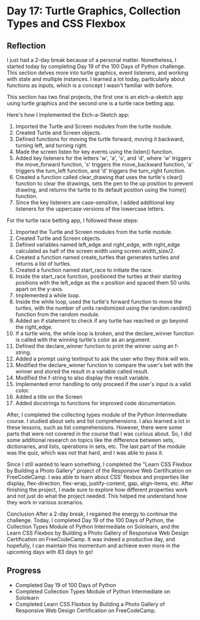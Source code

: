 # Day 17: Turtle Graphics, Collection Types and CSS Flexbox
## Reflection
  I just had a 2-day break because of a personal matter. Nonetheless, I started today by completing Day 19 of the 100 Days of Python challenge. This section delves more into turtle graphics, event listeners, and working with state and multiple instances. I learned a lot today, particularly about functions as inputs, which is a concept I wasn't familiar with before.

  This section has two final projects, the first one is an etch-a-sketch app using turtle graphics and the second one is a turtle race betting app.

  Here's how I implemented the Etch-a-Sketch app:

  1. Imported the Turtle and Screen modules from the turtle module.
  2. Created Turtle and Screen objects.
  3. Defined functions for moving the turtle forward, moving it backward, turning left, and turning right.
  4. Made the screen listen for key events using the listen() function.
  5. Added key listeners for the letters 'w', 'a', 's', and 'd', where 'w' triggers the move_forward function, 's' triggers the move_backward function, 'a' triggers the turn_left function, and 'd' triggers the turn_right function.
  6. Created a function called clear_drawing that uses the turtle's clear() function to clear the drawings, sets the pen to the up position to prevent drawing, and returns the turtle to its default position using the home() function.
  7. Since the key listeners are case-sensitive, I added additional key listeners for the uppercase versions of the lowercase letters.
  
  For the turtle race betting app, I followed these steps:

  1. Imported the Turtle and Screen modules from the turtle module.
  2. Created Turtle and Screen objects.
  3. Defined variables named left_edge and right_edge, with right_edge calculated as half of the screen width using screen.width_size/2.
  4. Created a function named create_turtles that generates turtles and returns a list of turtles.
  5. Created a function named start_race to initiate the race.
  6. Inside the start_race function, positioned the turtles at their starting positions with the left_edge as the x position and spaced them 50 units apart on the y-axis.
  7. Implemented a while loop.
  8. Inside the while loop, used the turtle's forward function to move the turtles, with the number of units randomized using the random.randint() function from the random module.
  9. Added an if statement to check if any turtle has reached or go beyond the right_edge.
  10. If a turtle wins, the while loop is broken, and the declare_winner function is called with the winning turtle's color as an argument.
  11. Defined the declare_winner function to print the winner using an f-string.
  12. Added a prompt using textinput to ask the user who they think will win.
  13. Modified the declare_winner function to compare the user's bet with the winner and stored the result in a variable called result.
  14. Modified the f-string to also display the result variable.
  15. Implemented error handling to only proceed if the user's input is a valid color.
  16. Added a title on the Screen
  17. Added docstrings to functions for improved code documentation.

  After, I completed the collecting types module of the Python Intermediate course. I studied about sets and list comprehensions. I also learned a lot in these lessons, such as list comprehensions. However, there were some parts that were not covered in the course that I was curious about. So, I did some additional research on topics like the difference between sets, dictionaries, and lists, operations in sets, etc. The last part of the module was the quiz, which was not that hard, and I was able to pass it.

  Since I still wanted to learn something, I completed the "Learn CSS Flexbox by Building a Photo Gallery" project of the Responsive Web Certification on FreeCodeCamp. I was able to learn about CSS' flexbox and properties like display, flex-direction, flex-wrap, justify-content, gap, align-items, etc. After finishing the project, I made sure to explore how different properties work and not just do what the project needed. This helped me understand how they work in various scenarios.

  Conclusion
  After a 2-day break, I regained the energy to continue the challenge. Today, I completed Day 19 of the 100 Days of Python, the Collection Types Module of Python Intermediate on Sololearn, and the Learn CSS Flexbox by Building a Photo Gallery of Responsive Web Design Certification on FreeCodeCamp. It was indeed a productive day, and hopefully, I can maintain this momentum and achieve even more in the upcoming days with 83 days to go!

## Progress
 - Completed Day 19 of 100 Days of Python
 - Completed Collection Types Module of Python Intermediate on Sololearn
 - Completed Learn CSS Flexbox by Building a Photo Gallery of Responsive Web Design Certification on FreeCodeCamp.
